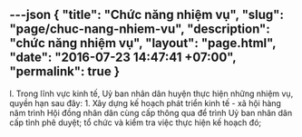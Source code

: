 ---json
{
    "title": "Chức năng nhiệm vụ",
    "slug": "page/chuc-nang-nhiem-vu",
    "description": "chức năng nhiệm vụ",
    "layout": "page.html",
    "date": "2016-07-23 14:47:41 +07:00",
    "permalink": true
}
---
I. Trong lĩnh vực kinh tế, Uỷ ban nhân dân huyện thực hiện những nhiệm vụ, 
quyền hạn sau đây:
	1. Xây dựng kế hoạch phát triển kinh tế - xã hội hàng năm trình Hội đồng nhân 
	dân cùng cấp thông qua để trình Uỷ ban nhân dân cấp tỉnh phê duyệt; tổ chức
	và kiểm tra việc thực hiện kế hoạch đó;